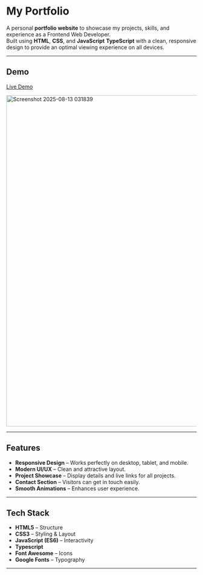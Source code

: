 #  My Portfolio

A personal **portfolio website** to showcase my projects, skills, and experience as a Frontend Web Developer.  
Built using **HTML**, **CSS**, and **JavaScript** **TypeScript** with a clean, responsive design to provide an optimal viewing experience on all devices.

---

## Demo
[ Live Demo](https://portfolio-mohamed-kabeels-projects.vercel.app)  


<img width="1919" height="875" alt="Screenshot 2025-08-13 031839" src="https://github.com/user-attachments/assets/3bcdd65e-ef8a-4918-b6a8-042284126b2d" />



---

## Features
- **Responsive Design** – Works perfectly on desktop, tablet, and mobile.
- **Modern UI/UX** – Clean and attractive layout.
- **Project Showcase** – Display details and live links for all projects.
- **Contact Section** – Visitors can get in touch easily.
- **Smooth Animations** – Enhances user experience.

---

## Tech Stack
- **HTML5** – Structure
- **CSS3** – Styling & Layout
- **JavaScript (ES6)** – Interactivity
- **Typescript**
- **Font Awesome** – Icons
- **Google Fonts** – Typography

---


